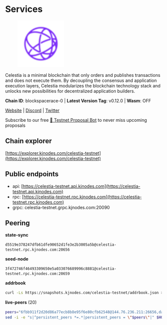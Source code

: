 # Services

<figure><img src="https://raw.githubusercontent.com/kj89/cosmos-images/main/logos/celestia.png" width="150" alt=""><figcaption></figcaption></figure>

Celestia is a minimal blockchain that only orders and publishes transactions and  does not execute them. By decoupling the consensus and application execution layers,  Celestia modularizes the blockchain technology stack and unlocks new possibilities  for decentralized application builders.

**Chain ID**: blockspacerace-0 | **Latest Version Tag**: v0.12.0 | **Wasm**: OFF

[Website](https://celestia.org) | [Discord](https://discord.gg/celestiacommunity) | [Twitter](https://twitter.com/CelestiaOrg)



Subscribe to our free [🤖 Testnet Proposal Bot](https://t.me/kjnodes_testnet_proposal_bot) to never miss upcoming proposals


## Chain explorer
[https://explorer.kjnodes.com/celestia-testnet](https://explorer.kjnodes.com/celestia-testnet)

## Public endpoints

* api: [https://celestia-testnet.api.kjnodes.com](https://celestia-testnet.api.kjnodes.com)
* rpc: [https://celestia-testnet.rpc.kjnodes.com](https://celestia-testnet.rpc.kjnodes.com)
* grpc: celestia-testnet.grpc.kjnodes.com:20090

## Peering

**state-sync**

```text
d5519e378247dfb61dfe90652d1fe3e2b3005a5b@celestia-testnet.rpc.kjnodes.com:20656
```

**seed-node**

```text
3f472746f46493309650e5a033076689996c8881@celestia-testnet.rpc.kjnodes.com:20659
```

**addrbook**
```bash
curl -Ls https://snapshots.kjnodes.com/celestia-testnet/addrbook.json > $HOME/.celestia-app/config/addrbook.json
```

**live-peers** (20)
```bash
peers="6fbb911f2d20d86a77ecb8b8e95f6e80cfb62548@144.76.236.211:26656,da5dd22ae25a061d92cd7979e8977c449712a19d@46.4.23.42:26656,b820b229105de6beeca1ab9b5e2aae787cdf73b8@141.94.162.118:26656,9fd9275b49d478bf8352dc160dc0e9a184011098@217.182.194.152:26656,be935b5942fd13c739983a53416006c83837a4d2@178.170.47.171:26656,572cb08735d4572fe62b2fc8b9555c479d8e162f@65.108.137.217:26656,143a1eda55f71240a9b22a1bedc00868fd2a46de@65.109.19.168:26656,55c8588444791ceccc9bc380415773465574ab67@95.217.114.226:26656,23c69377c73644e125d29cb01d1f61e897fc0ae4@65.109.104.70:21066,d5519e378247dfb61dfe90652d1fe3e2b3005a5b@65.109.68.190:20656,68a87c501de64b9259a0023d20fb805dff89082e@13.58.18.103:31380,dc76534dfede17c47ec162fce0937b446a627820@206.189.92.202:26656,b1b42ed03d101f8d0225b9796bfc9b628a2418c7@104.248.129.29:26656,a1e08e481992149d50cb74144602334e71fa3aa3@62.232.97.106:26656,a86db178fbf5f9072b1bd0df465b947c5bb715e1@142.165.207.19:46656,af66f28f19f747bd2b5a18d91d143dc8e035f86a@47.147.226.228:52656,b766d36a1e3bcefc5e5befddfad7b4589ba28a21@162.55.242.83:26656,cc167c48a977160de9f9bbb5c3b80ddb7d585a67@176.9.156.135:26656,b9a59a4e1e521ff3bf651c20a17bbad61fdd443d@104.128.62.172:26656,29c8a82a0be59a2c6a5d6fb2ad0a2e1b4d09de0f@186.3.232.252:26656"
sed -i -e "s|^persistent_peers *=.*|persistent_peers = \"$peers\"|" $HOME/.celestia-app/config/config.toml
```
